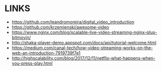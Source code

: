 LINKS
=====

* https://github.com/leandromoreira/digital_video_introduction
* https://github.com/krzemienski/awesome-video
* https://www.nginx.com/blog/scalable-live-video-streaming-nginx-plus-bitmovin/
* http://shaka-player-demo.appspot.com/docs/api/tutorial-welcome.html
* https://medium.com/canal-tech/how-video-streaming-works-on-the-web-an-introduction-7919739f7e1
* http://highscalability.com/blog/2017/12/11/netflix-what-happens-when-you-press-play.html
